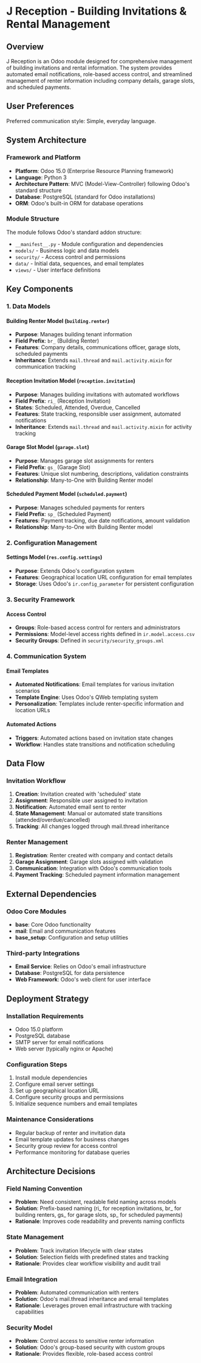 # J Reception - Building Invitations & Rental Management

## Overview

J Reception is an Odoo module designed for comprehensive management of building invitations and rental information. The system provides automated email notifications, role-based access control, and streamlined management of renter information including company details, garage slots, and scheduled payments.

## User Preferences

Preferred communication style: Simple, everyday language.

## System Architecture

### Framework and Platform
- **Platform**: Odoo 15.0 (Enterprise Resource Planning framework)
- **Language**: Python 3
- **Architecture Pattern**: MVC (Model-View-Controller) following Odoo's standard structure
- **Database**: PostgreSQL (standard for Odoo installations)
- **ORM**: Odoo's built-in ORM for database operations

### Module Structure
The module follows Odoo's standard addon structure:
- `__manifest__.py` - Module configuration and dependencies
- `models/` - Business logic and data models
- `security/` - Access control and permissions
- `data/` - Initial data, sequences, and email templates
- `views/` - User interface definitions

## Key Components

### 1. Data Models

#### Building Renter Model (`building.renter`)
- **Purpose**: Manages building tenant information
- **Field Prefix**: `br_` (Building Renter)
- **Features**: Company details, communications officer, garage slots, scheduled payments
- **Inheritance**: Extends `mail.thread` and `mail.activity.mixin` for communication tracking

#### Reception Invitation Model (`reception.invitation`)
- **Purpose**: Manages building invitations with automated workflows
- **Field Prefix**: `ri_` (Reception Invitation)
- **States**: Scheduled, Attended, Overdue, Cancelled
- **Features**: State tracking, responsible user assignment, automated notifications
- **Inheritance**: Extends `mail.thread` and `mail.activity.mixin` for activity tracking

#### Garage Slot Model (`garage.slot`)
- **Purpose**: Manages garage slot assignments for renters
- **Field Prefix**: `gs_` (Garage Slot)
- **Features**: Unique slot numbering, descriptions, validation constraints
- **Relationship**: Many-to-One with Building Renter model

#### Scheduled Payment Model (`scheduled.payment`)
- **Purpose**: Manages scheduled payments for renters
- **Field Prefix**: `sp_` (Scheduled Payment)
- **Features**: Payment tracking, due date notifications, amount validation
- **Relationship**: Many-to-One with Building Renter model

### 2. Configuration Management

#### Settings Model (`res.config.settings`)
- **Purpose**: Extends Odoo's configuration system
- **Features**: Geographical location URL configuration for email templates
- **Storage**: Uses Odoo's `ir.config_parameter` for persistent configuration

### 3. Security Framework

#### Access Control
- **Groups**: Role-based access control for renters and administrators
- **Permissions**: Model-level access rights defined in `ir.model.access.csv`
- **Security Groups**: Defined in `security/security_groups.xml`

### 4. Communication System

#### Email Templates
- **Automated Notifications**: Email templates for various invitation scenarios
- **Template Engine**: Uses Odoo's QWeb templating system
- **Personalization**: Templates include renter-specific information and location URLs

#### Automated Actions
- **Triggers**: Automated actions based on invitation state changes
- **Workflow**: Handles state transitions and notification scheduling

## Data Flow

### Invitation Workflow
1. **Creation**: Invitation created with 'scheduled' state
2. **Assignment**: Responsible user assigned to invitation
3. **Notification**: Automated email sent to renter
4. **State Management**: Manual or automated state transitions (attended/overdue/cancelled)
5. **Tracking**: All changes logged through mail.thread inheritance

### Renter Management
1. **Registration**: Renter created with company and contact details
2. **Garage Assignment**: Garage slots assigned with validation
3. **Communication**: Integration with Odoo's communication tools
4. **Payment Tracking**: Scheduled payment information management

## External Dependencies

### Odoo Core Modules
- **base**: Core Odoo functionality
- **mail**: Email and communication features
- **base_setup**: Configuration and setup utilities

### Third-party Integrations
- **Email Service**: Relies on Odoo's email infrastructure
- **Database**: PostgreSQL for data persistence
- **Web Framework**: Odoo's web client for user interface

## Deployment Strategy

### Installation Requirements
- Odoo 15.0 platform
- PostgreSQL database
- SMTP server for email notifications
- Web server (typically nginx or Apache)

### Configuration Steps
1. Install module dependencies
2. Configure email server settings
3. Set up geographical location URL
4. Configure security groups and permissions
5. Initialize sequence numbers and email templates

### Maintenance Considerations
- Regular backup of renter and invitation data
- Email template updates for business changes
- Security group review for access control
- Performance monitoring for database queries

## Architecture Decisions

### Field Naming Convention
- **Problem**: Need consistent, readable field naming across models
- **Solution**: Prefix-based naming (ri_ for reception invitations, br_ for building renters, gs_ for garage slots, sp_ for scheduled payments)
- **Rationale**: Improves code readability and prevents naming conflicts

### State Management
- **Problem**: Track invitation lifecycle with clear states
- **Solution**: Selection fields with predefined states and tracking
- **Rationale**: Provides clear workflow visibility and audit trail

### Email Integration
- **Problem**: Automated communication with renters
- **Solution**: Odoo's mail.thread inheritance and email templates
- **Rationale**: Leverages proven email infrastructure with tracking capabilities

### Security Model
- **Problem**: Control access to sensitive renter information
- **Solution**: Odoo's group-based security with custom groups
- **Rationale**: Provides flexible, role-based access control